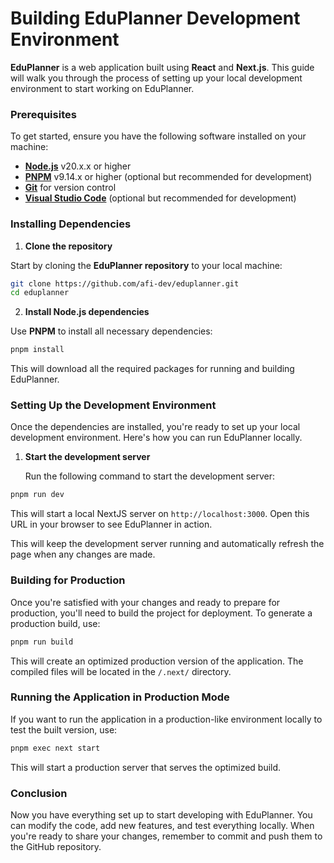 # Building EduPlanner Development Environment

**EduPlanner** is a web application built using **React** and **Next.js**. This guide will walk you through the process of setting up your local development environment to start working on EduPlanner.

### Prerequisites

To get started, ensure you have the following software installed on your machine:

* **[Node.js](https://nodejs.org/en/)** v20.x.x or higher
* **[PNPM](https://pnpm.io/fr/installation)** v9.14.x or higher (optional but recommended for development)
* **[Git](https://git-scm.com/)** for version control
* **[Visual Studio Code](https://code.visualstudio.com/)** (optional but recommended for development)

### Installing Dependencies

1. **Clone the repository**

Start by cloning the **EduPlanner repository** to your local machine:

```bash
git clone https://github.com/afi-dev/eduplanner.git
cd eduplanner
```

2. **Install Node.js dependencies**

Use **PNPM** to install all necessary dependencies:

```bash
pnpm install
```

This will download all the required packages for running and building EduPlanner.

### Setting Up the Development Environment

Once the dependencies are installed, you're ready to set up your local development environment. Here's how you can run EduPlanner locally.

1. **Start the development server**

   Run the following command to start the development server:

```bash
pnpm run dev
```

This will start a local NextJS server on `http://localhost:3000`. Open this URL in your browser to see EduPlanner in action.

This will keep the development server running and automatically refresh the page when any changes are made.

### Building for Production

Once you're satisfied with your changes and ready to prepare for production, you'll need to build the project for deployment. To generate a production build, use:

```bash
pnpm run build
```

This will create an optimized production version of the application. The compiled files will be located in the `/.next/` directory.

### Running the Application in Production Mode

If you want to run the application in a production-like environment locally to test the built version, use:

```bash
pnpm exec next start
```

This will start a production server that serves the optimized build.

### Conclusion

Now you have everything set up to start developing with EduPlanner. You can modify the code, add new features, and test everything locally. When you're ready to share your changes, remember to commit and push them to the GitHub repository.
